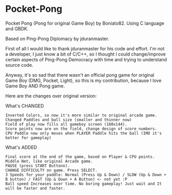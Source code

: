 # Pocket-Pong
Pocket Pong (Pong for original Game Boy) by Boniato82. Using C language and GBDK.

Based on Ping-Pong Diplomacy by jduranmaster.

First of all I would like to thank jduranmaster for his code and effort. I'm not a developer, I just know a bit of C/C++, so I thought I could change/improve certain aspects of Ping-Pong Democracy with time and trying to understand source code.

Anyway, it's so sad that there wasn't an official pong game for original Game Boy (DMG, Pocket, Light), so this is my contribution, because I love Game Boy AND Pong game.

Here are the changes over original version:

What's CHANGED

    Inverted Colors, so now it's more similar to original arcade game.
    Changed Paddles and ball size (smaller and thinner now)
    Field of play now fills all gameboy screen (160x144).
    Score points now are on the field, change design of score numbers.
    CPU Paddle now only moves when PLAYER Paddle hits the ball (IMO it's better for gameplay)
    
What's ADDED

    Final score at the end of the game, based on Player & CPU points.
    Middle Net, like original Arcade game.
    PAUSE (press START Buttonn).
    CHANGE DIFFICULTY on game. Press SELECT.
    3 Speeds for your paddle: Normal (Press Up & Down) / SLOW (Up & Down + B button) / FAST (Up & Down + A Button) <- not yet :P
    Ball speed Increases over time. No boring gameplay! Just wait and It will be faster and faster.
